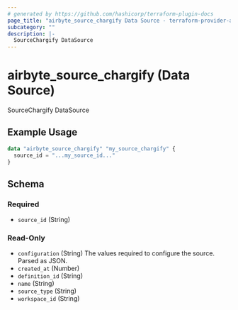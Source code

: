 ```yaml
---
# generated by https://github.com/hashicorp/terraform-plugin-docs
page_title: "airbyte_source_chargify Data Source - terraform-provider-airbyte"
subcategory: ""
description: |-
  SourceChargify DataSource
---
```


# airbyte_source_chargify (Data Source)

SourceChargify DataSource

## Example Usage

```terraform
data "airbyte_source_chargify" "my_source_chargify" {
  source_id = "...my_source_id..."
}
```

<!-- schema generated by tfplugindocs -->
## Schema

### Required

- `source_id` (String)

### Read-Only

- `configuration` (String) The values required to configure the source. Parsed as JSON.
- `created_at` (Number)
- `definition_id` (String)
- `name` (String)
- `source_type` (String)
- `workspace_id` (String)
